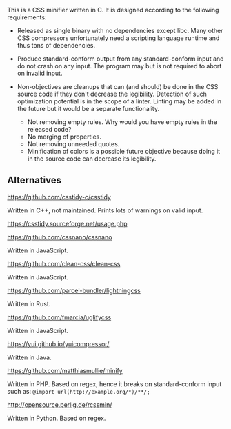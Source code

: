 This is a CSS minifier written in C. It is designed according to the following
requirements:

- Released as single binary with no dependencies except libc. Many other CSS
  compressors unfortunately need a scripting language runtime and thus tons of
  dependencies.

- Produce standard-conform output from any standard-conform input and do not crash
  on any input. The program may but is not required to abort on invalid input.

- Non-objectives are cleanups that can (and should) be done in the CSS source
  code if they don't decrease the legibility. Detection of such optimization
  potential is in the scope of a linter. Linting may be added in the future but
  it would be a separate functionality.

   - Not removing empty rules. Why would you have empty rules in the released code?
   - No merging of properties.
   - Not removing unneeded quotes.
   - Minification of colors is a possible future objective because doing it in
     the source code can decrease its legibility.

## Alternatives

https://github.com/csstidy-c/csstidy

Written in C++, not maintained. Prints lots of warnings on valid input.

https://csstidy.sourceforge.net/usage.php

https://github.com/cssnano/cssnano

Written in JavaScript.

https://github.com/clean-css/clean-css

Written in JavaScript.

https://github.com/parcel-bundler/lightningcss

Written in Rust.

https://github.com/fmarcia/uglifycss

Written in JavaScript.

https://yui.github.io/yuicompressor/

Written in Java.

https://github.com/matthiasmullie/minify

Written in PHP. Based on regex, hence it breaks on standard-conform input such as:
`@import url(http://example.org/*)/**/;`

http://opensource.perlig.de/rcssmin/

Written in Python. Based on regex.
